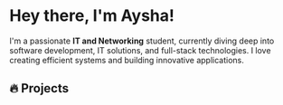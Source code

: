 # Hey there, I'm Aysha!

I'm a passionate **IT and Networking** student, currently diving deep into software development, IT solutions, and full-stack technologies. I love creating efficient systems and building innovative applications.

## 🔥 Projects
